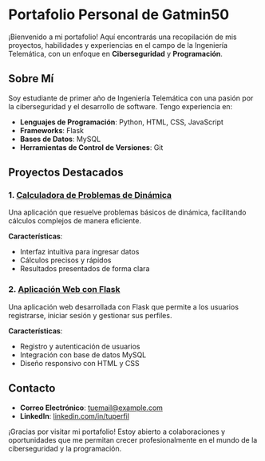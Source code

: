 # Portafolio Personal de Gatmin50

¡Bienvenido a mi portafolio! Aquí encontrarás una recopilación de mis proyectos, habilidades y experiencias en el campo de la Ingeniería Telemática, con un enfoque en **Ciberseguridad** y **Programación**.

## Sobre Mí

Soy estudiante de primer año de Ingeniería Telemática con una pasión por la ciberseguridad y el desarrollo de software. Tengo experiencia en:

- **Lenguajes de Programación**: Python, HTML, CSS, JavaScript
- **Frameworks**: Flask
- **Bases de Datos**: MySQL
- **Herramientas de Control de Versiones**: Git

## Proyectos Destacados

### 1. [Calculadora de Problemas de Dinámica](https://github.com/Gatmin50/Calculadora-de-problemas-de-dinamica)

Una aplicación que resuelve problemas básicos de dinámica, facilitando cálculos complejos de manera eficiente.

**Características**:
- Interfaz intuitiva para ingresar datos
- Cálculos precisos y rápidos
- Resultados presentados de forma clara

### 2. [Aplicación Web con Flask](https://github.com/Gatmin50/Flask-Web-App)

Una aplicación web desarrollada con Flask que permite a los usuarios registrarse, iniciar sesión y gestionar sus perfiles.

**Características**:
- Registro y autenticación de usuarios
- Integración con base de datos MySQL
- Diseño responsivo con HTML y CSS

## Contacto

- **Correo Electrónico**: [tuemail@example.com](mailto:tuemail@example.com)
- **LinkedIn**: [linkedin.com/in/tuperfil](https://linkedin.com/in/antonio-luna-benítez-b0260231b)

¡Gracias por visitar mi portafolio! Estoy abierto a colaboraciones y oportunidades que me permitan crecer profesionalmente en el mundo de la ciberseguridad y la programación.
